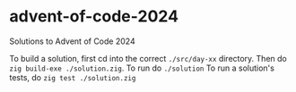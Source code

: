 # advent-of-code-2024
Solutions to Advent of Code 2024

To build a solution, first cd into the correct `./src/day-xx` directory. Then do `zig build-exe ./solution.zig`. To run do `./solution`
To run a solution's tests, do `zig test ./solution.zig`